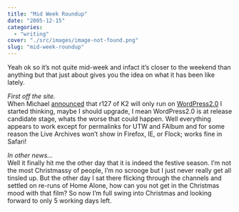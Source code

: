 ```yaml
---
title: "Mid Week Roundup"
date: "2005-12-15"
categories: 
  - "writing"
cover: "./src/images/image-not-found.png"
slug: "mid-week-roundup"
---
```


Yeah ok so it’s not quite mid-week and infact it’s closer to the weekend than anything but that just about gives you the idea on what it has been like lately.

_First off the site._  
When Michael [announced](http://binarybonsai.com/archives/2005/12/11/k2-will-be-wordpress-20-only/ "K2") that r127 of K2 will only run on [WordPress2.0](http://wordpress.org "wordpress") I started thinking, maybe I should upgrade, I mean WordPress2.0 is at release candidate stage, whats the worse that could happen. Well everything appears to work except for permalinks for UTW and FAlbum and for some reason the Live Archives won’t show in Firefox, IE, or Flock; works fine in Safari!

_In other news…_  
Well it finally hit me the other day that it is indeed the festive season. I’m not the most Christmassy of people, I’m no scrooge but I just never really get all tinsled up. But the other day I sat there flicking through the channels and settled on re-runs of Home Alone, how can you not get in the Christmas mood with that film? So now I’m full swing into Christmas and looking forward to only 5 working days left.
